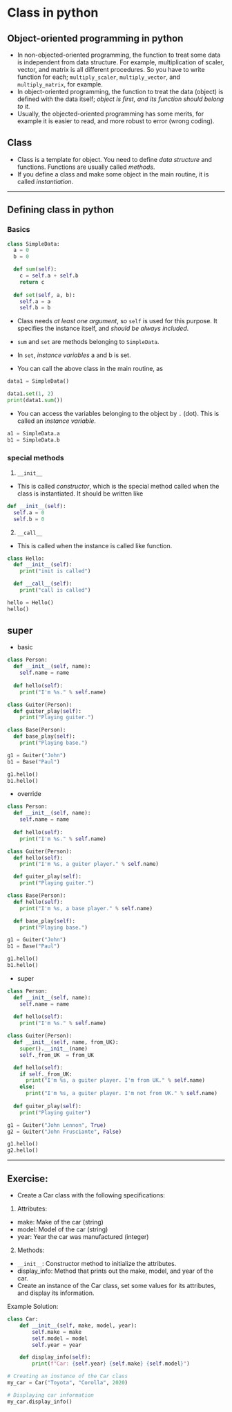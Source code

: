 # Class in python

## Object-oriented programming in python
* In non-objected-oriented programming, the function to treat some data is independent from data structure. For example, multiplication of scaler, vector, and matrix is all different procedures. So you have to write function for each; `multiply_scaler`, `multiply_vector`, and `multiply_matrix`, for example.
* In object-oriented programming, the function to treat the data (object) is defined with the data itself; *object is first, and its function should belong to it*.
* Usually, the objected-oriented programming has some merits, for example it is easier to read, and more robust to error (wrong coding).

## Class
* Class is a template for object. You need to define *data structure* and functions. Functions are usually called *methods*.
* If you define a class and make some object in the main routine, it is called *instantiation*.

---

## Defining class in python
### Basics
```python
class SimpleData:
  a = 0
  b = 0

  def sum(self):
    c = self.a + self.b
    return c
  
  def set(self, a, b):
    self.a = a
    self.b = b
```
* Class needs *at least one argument*, so `self` is used for this purpose. It specifies the instance itself, and *should be always included*.
* `sum` and `set` are methods belonging to `SimpleData`.
* In `set`, *instance variables* a and b is set.

* You can call the above class in the main routine, as
```python
data1 = SimpleData()

data1.set(1, 2)
print(data1.sum())
```
* You can access the variables belonging to the object by `.` (dot). This is called an *instance variable*.
```python
a1 = SimpleData.a
b1 = SimpleData.b
```

### special methods
1. `__init__`
* This is called *constructor*, which is the special method called when the class is instantiated. It should be written like
```python
def __init__(self):
  self.a = 0
  self.b = 0
```

2. `__call__`
* This is called when the instance is called like function.
```python {cmd}
class Hello:
  def __init__(self):
    print("init is called")

  def __call__(self):
    print("call is called")

hello = Hello()
hello()
```

## super
* basic
```python {cmd}
class Person:
  def __init__(self, name):
    self.name = name
    
  def hello(self):
    print("I'm %s." % self.name)

class Guiter(Person):
  def guiter_play(self):
    print("Playing guiter.")

class Base(Person):
  def base_play(self):
    print("Playing base.")

g1 = Guiter("John")
b1 = Base("Paul")

g1.hello()
b1.hello()
```
* override
```python {cmd}
class Person:
  def __init__(self, name):
    self.name = name
    
  def hello(self):
    print("I'm %s." % self.name)

class Guiter(Person):
  def hello(self):
    print("I'm %s, a guiter player." % self.name)

  def guiter_play(self):
    print("Playing guiter.")

class Base(Person):
  def hello(self):
    print("I'm %s, a base player." % self.name)

  def base_play(self):
    print("Playing base.")

g1 = Guiter("John")
b1 = Base("Paul")

g1.hello()
b1.hello()
```
* super
```python {cmd}
class Person:
  def __init__(self, name):
    self.name = name
    
  def hello(self):
    print("I'm %s." % self.name)

class Guiter(Person):
  def __init__(self, name, from_UK):
    super().__init__(name)
    self._from_UK  = from_UK

  def hello(self):
    if self._from_UK:
      print("I'm %s, a guiter player. I'm from UK." % self.name)
    else:
      print("I'm %s, a guiter player. I'm not from UK." % self.name)
  
  def guiter_play(self):
    print("Playing guiter")

g1 = Guiter("John Lennon", True)
g2 = Guiter("John Frusciante", False)

g1.hello()
g2.hello()
```

---

## Exercise:
* Create a Car class with the following specifications:

1. Attributes:
* make: Make of the car (string)
* model: Model of the car (string)
* year: Year the car was manufactured (integer)

2. Methods:
* `__init__`: Constructor method to initialize the attributes.
* display_info: Method that prints out the make, model, and year of the car.
* Create an instance of the Car class, set some values for its attributes, and display its information.

Example Solution:

```python
class Car:
    def __init__(self, make, model, year):
        self.make = make
        self.model = model
        self.year = year

    def display_info(self):
        print(f"Car: {self.year} {self.make} {self.model}")

# Creating an instance of the Car class
my_car = Car("Toyota", "Corolla", 2020)

# Displaying car information
my_car.display_info()
```
